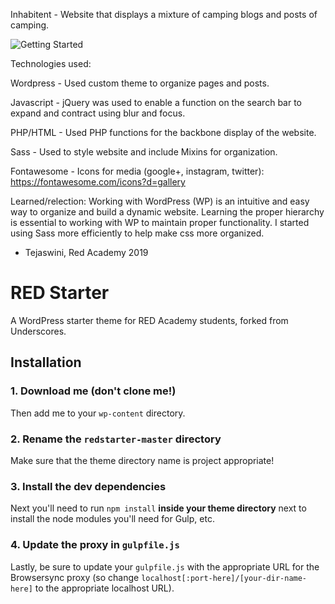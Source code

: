 Inhabitent - Website that displays a mixture of camping blogs and posts of camping.

![Getting Started](themes/inhabitant/images/screenshot.png)

Technologies used:

Wordpress - Used custom theme to organize pages and posts.

Javascript - jQuery was used to enable a function on the search bar to expand and contract using blur and focus.

PHP/HTML - Used PHP functions for the backbone display of the website.

Sass - Used to style website and include Mixins for organization.

Fontawesome - Icons for media (google+, instagram, twitter): https://fontawesome.com/icons?d=gallery

Learned/relection:
Working with WordPress (WP) is an intuitive and easy way to organize and build a dynamic website. Learning the proper hierarchy is essential to working with WP to maintain proper functionality. I started using Sass more efficiently to help make css more organized.

- Tejaswini, Red Academy 2019





# RED Starter

A WordPress starter theme for RED Academy students, forked from Underscores.

## Installation

### 1. Download me (don't clone me!)

Then add me to your `wp-content` directory.

### 2. Rename the `redstarter-master` directory

Make sure that the theme directory name is project appropriate!

### 3. Install the dev dependencies

Next you'll need to run `npm install` **inside your theme directory** next to install the node modules you'll need for Gulp, etc.

### 4. Update the proxy in `gulpfile.js`

Lastly, be sure to update your `gulpfile.js` with the appropriate URL for the Browsersync proxy (so change `localhost[:port-here]/[your-dir-name-here]` to the appropriate localhost URL).
